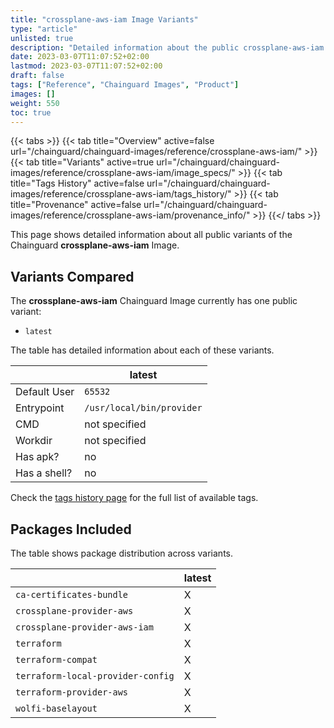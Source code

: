 ```yaml
---
title: "crossplane-aws-iam Image Variants"
type: "article"
unlisted: true
description: "Detailed information about the public crossplane-aws-iam Chainguard Image variants"
date: 2023-03-07T11:07:52+02:00
lastmod: 2023-03-07T11:07:52+02:00
draft: false
tags: ["Reference", "Chainguard Images", "Product"]
images: []
weight: 550
toc: true
---
```


{{< tabs >}}
{{< tab title="Overview" active=false url="/chainguard/chainguard-images/reference/crossplane-aws-iam/" >}}
{{< tab title="Variants" active=true url="/chainguard/chainguard-images/reference/crossplane-aws-iam/image_specs/" >}}
{{< tab title="Tags History" active=false url="/chainguard/chainguard-images/reference/crossplane-aws-iam/tags_history/" >}}
{{< tab title="Provenance" active=false url="/chainguard/chainguard-images/reference/crossplane-aws-iam/provenance_info/" >}}
{{</ tabs >}}

This page shows detailed information about all public variants of the Chainguard **crossplane-aws-iam** Image.

## Variants Compared
The **crossplane-aws-iam** Chainguard Image currently has one public variant: 

- `latest`

The table has detailed information about each of these variants.

|              | latest                    |
|--------------|---------------------------|
| Default User | `65532`                   |
| Entrypoint   | `/usr/local/bin/provider` |
| CMD          | not specified             |
| Workdir      | not specified             |
| Has apk?     | no                        |
| Has a shell? | no                        |

Check the [tags history page](/chainguard/chainguard-images/reference/crossplane-aws-iam/tags_history/) for the full list of available tags.

## Packages Included
The table shows package distribution across variants.

|                                   | latest |
|-----------------------------------|--------|
| `ca-certificates-bundle`          | X      |
| `crossplane-provider-aws`         | X      |
| `crossplane-provider-aws-iam`     | X      |
| `terraform`                       | X      |
| `terraform-compat`                | X      |
| `terraform-local-provider-config` | X      |
| `terraform-provider-aws`          | X      |
| `wolfi-baselayout`                | X      |

